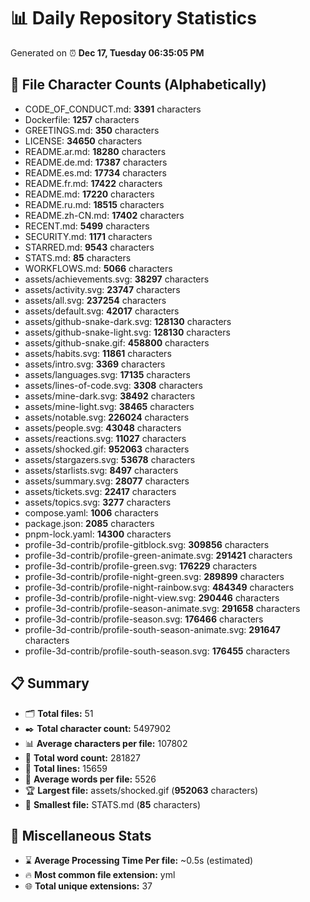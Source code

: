 # 📊 Daily Repository Statistics
Generated on ⏰ **Dec 17, Tuesday 06:35:05 PM**

## 📂 File Character Counts (Alphabetically)
- CODE_OF_CONDUCT.md: **3391** characters
- Dockerfile: **1257** characters
- GREETINGS.md: **350** characters
- LICENSE: **34650** characters
- README.ar.md: **18280** characters
- README.de.md: **17387** characters
- README.es.md: **17734** characters
- README.fr.md: **17422** characters
- README.md: **17220** characters
- README.ru.md: **18515** characters
- README.zh-CN.md: **17402** characters
- RECENT.md: **5499** characters
- SECURITY.md: **1171** characters
- STARRED.md: **9543** characters
- STATS.md: **85** characters
- WORKFLOWS.md: **5066** characters
- assets/achievements.svg: **38297** characters
- assets/activity.svg: **23747** characters
- assets/all.svg: **237254** characters
- assets/default.svg: **42017** characters
- assets/github-snake-dark.svg: **128130** characters
- assets/github-snake-light.svg: **128130** characters
- assets/github-snake.gif: **458800** characters
- assets/habits.svg: **11861** characters
- assets/intro.svg: **3369** characters
- assets/languages.svg: **17135** characters
- assets/lines-of-code.svg: **3308** characters
- assets/mine-dark.svg: **38492** characters
- assets/mine-light.svg: **38465** characters
- assets/notable.svg: **226024** characters
- assets/people.svg: **43048** characters
- assets/reactions.svg: **11027** characters
- assets/shocked.gif: **952063** characters
- assets/stargazers.svg: **53678** characters
- assets/starlists.svg: **8497** characters
- assets/summary.svg: **28077** characters
- assets/tickets.svg: **22417** characters
- assets/topics.svg: **3277** characters
- compose.yaml: **1006** characters
- package.json: **2085** characters
- pnpm-lock.yaml: **14300** characters
- profile-3d-contrib/profile-gitblock.svg: **309856** characters
- profile-3d-contrib/profile-green-animate.svg: **291421** characters
- profile-3d-contrib/profile-green.svg: **176229** characters
- profile-3d-contrib/profile-night-green.svg: **289899** characters
- profile-3d-contrib/profile-night-rainbow.svg: **484349** characters
- profile-3d-contrib/profile-night-view.svg: **290446** characters
- profile-3d-contrib/profile-season-animate.svg: **291658** characters
- profile-3d-contrib/profile-season.svg: **176466** characters
- profile-3d-contrib/profile-south-season-animate.svg: **291647** characters
- profile-3d-contrib/profile-south-season.svg: **176455** characters

## 📋 Summary
- 🗂️ **Total files:** 51
- ✒️ **Total character count:** 5497902
- 📊 **Average characters per file:** 107802
- 📝 **Total word count:** 281827
- 🧾 **Total lines:** 15659
- 📐 **Average words per file:** 5526
- 🏆 **Largest file:** assets/shocked.gif (**952063** characters)
- 🥉 **Smallest file:** STATS.md (**85** characters)

## 🌟 Miscellaneous Stats
- ⌛ **Average Processing Time Per file:** ~0.5s (estimated)
- 🔥 **Most common file extension:** yml
- 🌐 **Total unique extensions:** 37

